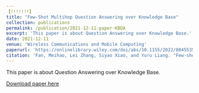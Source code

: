 ```yaml
---
【!!!!!!!】
title: "Few‐Shot Multihop Question Answering over Knowledge Base"
collection: publications
permalink: /publication/2021-12-11-paper-KBQA
excerpt: 'This paper is about Question Answering over Knowledge Base.'
date: 2021-12-11
venue: 'Wireless Communications and Mobile Computing'
paperurl: 'https://onlinelibrary.wiley.com/doi/abs/10.1155/2022/8045535'
citation: 'Fan, Meihao, Lei Zhang, Siyao Xiao, and Yuru Liang. "Few-shot multi-hop question answering over knowledge base." arXiv preprint arXiv:2112.11909 (2021).'
---
```

This paper is about Question Answering over Knowledge Base.

[Download paper here](http://fmh1art.github.io/files/KBQA.pdf)